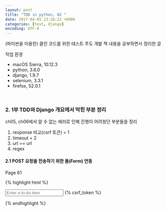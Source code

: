 ```yaml
---
layout: post
title: "TDD in python, 02 "
date: 2017-04-05 23:28:22 +0900
categories: [test, django]
encoding: UTF-8
---
```


(파이썬을 이용한) 클린 코드를 위한 테스트 주도 개발 책 내용을 공부하면서 정리한 글

작업 환경
- macOS Sierra, 10.12.3
- python, 3.6.0
- django, 1.9.7
- selenium, 3.3.1
- firefox, 52.0.1

<br/>


### 2. 1부 TDD와 Django 개요에서 막힌 부분 정리

ch05, ch06에서 알 수 없는 에러로 인해 진행이 어려웠던 부분들을 정리


1. response 비교(csrf 토큰) = 1
2. timeout = 2
3. url == url
4. regex


#### 2.1 POST 요청을 전송하기 위한 폼(Form) 연동 

Page 61


{% highlight html %}

<form method="POST">
  <input id="id_new_item" name="item_text" placeholder="Enter a to-do item" />
  {% csrf_token %}
</form>

{% endhighlight %}








